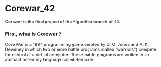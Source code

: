 # Corewar_42

Corewar is the final project of the Algorithm branch of 42.

### First, what is Corewar ?

Core War is a 1984 programming game created by D. G. Jones and A. K. Dewdney in which two or more battle programs (called "warriors") compete for control of a virtual computer. These battle programs are written in an abstract assembly language called Redcode.
